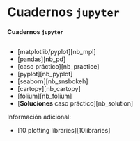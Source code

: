 # Cuadernos `jupyter`
#### Cuadernos `jupyter`

##

- [matplotlib/pyplot][nb_mpl]
- [pandas][nb_pd]
- [caso práctico][nb_practice]
- [pyplot][nb_pyplot]
- [seaborn][nb_snsbokeh]
- [cartopy][nb_cartopy]
- [folium][nb_folium]
- [**Soluciones** caso práctico][nb_solution]

Información adicional:

- [10 plotting libraries][10libraries]
